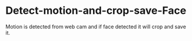 # Detect-motion-and-crop-save-Face
Motion is detected from web cam and if face detected it will crop and save it.
